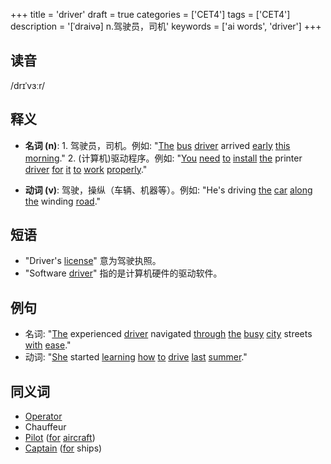 +++
title = 'driver'
draft = true
categories = ['CET4']
tags = ['CET4']
description = '[ˈdraivə] n.驾驶员，司机'
keywords = ['ai words', 'driver']
+++

## 读音
/drɪˈvɜːr/

## 释义
- **名词 (n)**: 1. 驾驶员，司机。例如: "[The](/zh/post/the/) [bus](/zh/post/bus/) [driver](/zh/post/driver/) arrived [early](/zh/post/early/) [this](/zh/post/this/) [morning](/zh/post/morning/)."
   2. (计算机)驱动程序。例如: "[You](/zh/post/you/) [need](/zh/post/need/) [to](/zh/post/to/) [install](/zh/post/install/) [the](/zh/post/the/) printer [driver](/zh/post/driver/) [for](/zh/post/for/) [it](/zh/post/it/) [to](/zh/post/to/) [work](/zh/post/work/) [properly](/zh/post/properly/)."

- **动词 (v)**: 驾驶，操纵（车辆、机器等）。例如: "He's driving [the](/zh/post/the/) [car](/zh/post/car/) [along](/zh/post/along/) [the](/zh/post/the/) winding [road](/zh/post/road/)."

## 短语
- "Driver's [license](/zh/post/license/)" 意为驾驶执照。
- "Software [driver](/zh/post/driver/)" 指的是计算机硬件的驱动软件。

## 例句
- 名词: "[The](/zh/post/the/) experienced [driver](/zh/post/driver/) navigated [through](/zh/post/through/) [the](/zh/post/the/) [busy](/zh/post/busy/) [city](/zh/post/city/) streets [with](/zh/post/with/) [ease](/zh/post/ease/)."
- 动词: "[She](/zh/post/she/) started [learning](/zh/post/learning/) [how](/zh/post/how/) [to](/zh/post/to/) [drive](/zh/post/drive/) [last](/zh/post/last/) [summer](/zh/post/summer/)."

## 同义词
- [Operator](/zh/post/operator/)
- Chauffeur
- [Pilot](/zh/post/pilot/) ([for](/zh/post/for/) [aircraft](/zh/post/aircraft/))
- [Captain](/zh/post/captain/) ([for](/zh/post/for/) ships)
